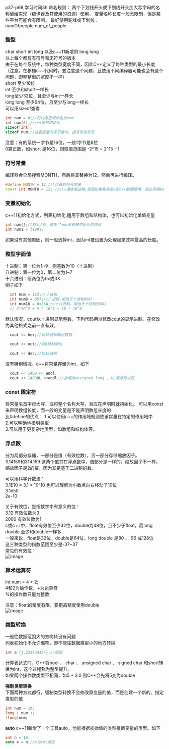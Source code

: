 p37-p68,学习时间3h
命名规则：
两个下划线开头或下划线开头加大写字母的名称留给实现（编译器及其使用的资源）使用，
变量名称长度一般无限制，但是某些平台可能会有限制。
最好使用驼峰或下划线：  
numOfpeople
num_of_people  

### 整型
char short int long 以及c++11新增的 long long  
以上每个都有有符号和无符号的版本  
由于在每个系统中，每种类型宽度不同，因此C++定义了每种类型的最小长度（注意，在移植c++代码时，要注意这个问题，且使用不同编译器可能也会有这个问题，即整整型的宽度不一样）  
short 至少16位  
int 至少和short一样长   
long至少32位，且至少与int一样长  
long long 至少64位，且至少与long一样长  
可以用sizeof查看  
```c++
int num = 0;//将内存空间命名为num
int num(0);//c++风格初始化
sizeof(int);
sizeof num;//查看变量的字节数时，括号可有可无 
```
注意：有的系统一字节是16位，一般1字节是8位  
0算正数，如short 是16位，则取值范围是 -2^15 ~ 2^15 - 1  

### 符号常量
编译器会全局搜索MONTH，然后将其替换为12，然后再进行编译。
```c++
#define MONTH = 12 //C风格的符号常量 
const int MONTH = 12; //C++通常用这种,但是如果程序是c和c++都要使用，则必须用#define
```

### 变量初始化
c++11初始化方式，列表初始化,适用于数组和结构体，也可以初始化单值变量  
```c++
int num{};//默认为0，避免了num没有被初始化的错误
int num1 = {100};
```

如果没有其他原因，则一般选择int，因为int被设置为处理起来效率最高的长度。

### 整型字面值
十进制：第一位为1~9，则基数为10（十进制）   
八进制：第一位为0，第二位为1~7  
十六进制：前两位为0x或0X  
例子如下  
```c++
  int num = 123;//十进制
  int num8 = 057;//八进制,相当于十进制的47
  int num16 = 0x25A;//十六进制，相当于十进制的602
  // 2*16^2 + 5 * 16^1 + 10 * 16^0
```
默认情况，cout以十进制显示整数，下列代码用以修改cout的显示进制。在修改为其他格式之前一直有效。  

```c++
  cout << hex;//以16进制输出数据
  
  cout << oct;//以8进制输出
  
  cout << dec;//以10进制
```

没有特别情况，c++将常量存储为int，如下
```c++
  cout << 1400 << endl;
  cout << 1400UL <<endl;//存储为unsigned long , UL顺序可以变
```
### const 限定符
将常量名首字母大写，或将整个名称大写，且应在声明时就初始化。
可以用const来声明数组长度，而一般的变量是不能声明数组长度的  
比#define的优点：
1.可以使用c++的作用域规则使该常量在特定的作用域中  
2.可以明确地指明类型  
3.可以用于更复杂地类型，如数组和结构体等。  

### 浮点数
分为两部分存储，一部分是值（有效位数），另一部分存储缩放因子。   
3.14159和314.159 这两个值其在浮点数中，值部分是一样的，缩放因子不一样。  
缩放因子是2的幂，因为其是基于二进制的数。  

可以用科学计数法：  
3.1E10  = 3.1 * 10^10  也可以理解为小数点向右移动了10位  
3.1e50  
2e-10  

关于有效位，是指数字中有意义的位：  
3.12 有效位数为3   
2000 有效位数为1  
c或c++中，float有效位至少32位，double为48位，且不少于float，而long double 至少和double一样多  
一般来说，float是32位，double是64位，long double 是80 、 96 或128位  
这三种类型的指数范围至少是-37~37  
常见的有效位：  
![image](https://user-images.githubusercontent.com/83968454/209848985-6a963422-3dd9-4d07-b9ce-5d3d2baec480.png)  

### 算术运算符
int num = 4 + 2;  
4和2为操作数，+为运算符  
%的操作数只能为整数  

注意：float的精度有限，要更高精度使用double  
![image](https://user-images.githubusercontent.com/83968454/209850400-a059a754-5283-47e4-9e38-3680ebff38eb.png)  

### 类型转换
一般往数据范围大的方向转没有问题  
列表初始化不允许缩窄，即不能往数据类型小的地方转换  
```c++
int a {1.231534354};//报错

```
计算表达式时，C++将bool 、 char 、 unsigned char 、 signed char 和short转换为int，这个过程称为整型提升。  
如果两个操作数类型不相同，如5 + 3.0  则C++会先将5变为double  

__强制类型转换__  
下面两种方式都行，强制类型转换不会修改原变量的值，而是创建一个新的、指定类型的值  
```c++
int num = 10;
long ( num );
(long)num;
```
__auto__
c++11新增了一个工具auto，他能根据初始值的类型推断变量的类型。如下  
```c++
int n = 10;
auto x = n;//x为int类型
```
